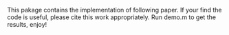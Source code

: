 This pakage contains the implementation of following paper.
If your find the code is useful, please cite this work appropriately.
Run demo.m to get the results, enjoy!
